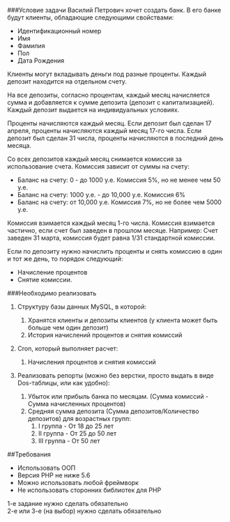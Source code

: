 ###Условие задачи
Василий Петрович хочет создать банк. В его банке будут клиенты, обладающие следующими свойствами:
* Идентификационный номер
* Имя
* Фамилия
* Пол
* Дата Рождения


Клиенты могут вкладывать деньги под разные проценты. Каждый депозит находится на отдельном счету. 

На все депозиты, согласно процентам, каждый месяц начисляется сумма и добавляется к сумме депозита (депозит с капитализацией). Каждый депозит выдается на индивидуальных условиях.

Проценты начисляются каждый месяц. Если депозит был сделан 17 апреля, проценты начисляются каждый месяц 17-го числа. Если депозит был сделан 31 числа, проценты начисляются в последний день месяца.

Со всех депозитов каждый месяц снимается комиссия за использование счета. Комиссия зависит от суммы на счету:
* Баланс на счету: 0 - до 1000 у.е. Комиссия 5%, но не менее чем 50 у.е.
* Баланс на счету: 1000 у.е. - до 10,000 у.е. Комисcия 6%
* Баланс на счету: от 10,000 у.е. Комиссия 7%, но не более чем 5000 у.е.

Комиссия взимается каждый месяц 1-го числа. Комиссия взимается частично, если счет был заведен в прошлом месяце. Например:
Счет заведен 31 марта, комиссия будет равна 1/31 стандартной комиссии.

Если по депозиту нужно начислить проценты и снять комиссию в один и тот же день, то порядок следующий:
* Начисление процентов
* Снятие комиссии.

###Необходимо реализовать
1. Структуру базы данных MySQL, в которой:
    1. Хранятся клиенты и депозиты клиентов (у клиента может быть больше чем один депозит)
    2. История начислений процентов и снятия комиссий
 
1. Cron, который выполняет расчет:
    1. Начисления процентов и снятия комиссий

3. Реализовать репорты (можно без верстки, просто выдать в виде Dos-таблицы, или как удобно):
    1. Убыток или прибыль банка по месяцам. (Сумма комиссий - Сумма начисленных процентов)
    1. Средняя сумма депозита (Сумма депозитов/Количество депозитов) для возрастных групп:
        1. I группа - От 18 до 25 лет
        1. II группа - От 25 до 50 лет
        1. III группа - От 50 лет

##Требования
* Использовать ООП
* Версия PHP не ниже 5.6
* Можно использовать любой фреймворк
* Не использовать сторонних библиотек для PHP

1-е задание нужно сделать обязательно  
2-е или 3-е (на выбор) нужно сделать обязательно